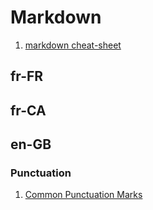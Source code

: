 # Markdown

1. [markdown cheat-sheet](https://www.markdownguide.org/cheat-sheet/)

## fr-FR

## fr-CA

## en-GB

### Punctuation

1. [Common Punctuation Marks](https://www.learnenglish.de/punctuation/punctuationtext.html)

